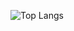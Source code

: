 ![Top Langs](https://github-readme-stats.vercel.app/api/top-langs/?username=gborneGit&layout=compact&&hide_border=true&langs_count=9&hide=Objective-C,Roff,Hack,&card_width=900&theme=tokyonight)
